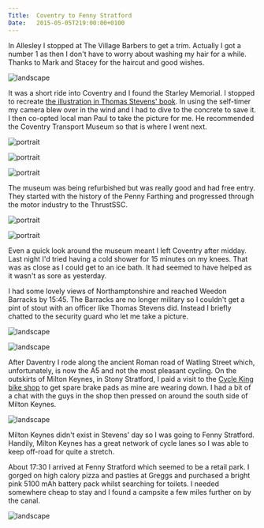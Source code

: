 ```yaml
---
Title:	Coventry to Fenny Stratford
Date:	2015-05-05T219:00:00+0100
---
```


In Allesley I stopped at The Village Barbers to get a trim. Actually I got a number 1 as then I don't have to worry about washing my hair for a while. Thanks to Mark and Stacey for the haircut and good wishes.

![landscape](https://farm1.staticflickr.com/319/18830149743_f5271a1dd9_z_d.jpg "Mark and Stacey")

It was a short ride into Coventry and I found the Starley Memorial. I stopped to recreate [the illustration in Thomas Stevens' book](http://www.flickr.com/photos/britishlibrary/11189636485/). In using the self-timer my camera blew over in the wind and I had to dive to the concrete to save it. I then co-opted local man Paul to take the picture for me. He recommended the Coventry Transport Museum so that is where I went next.

![portrait](https://farm1.staticflickr.com/454/19263220978_0cfc673039_z_d.jpg "The Starley Memorial")

![portrait](http://www.strudel.org.uk/blog/stevens/images/1885_starley_memorial.png "The Starley Memorial illustration courtesy of the British Library")

![portrait](https://farm8.staticflickr.com/7709/17191216120_2094b1afaa.jpg "Local Paul")

The museum was being refurbished but was really good and had free entry. They started with the history of the Penny Farthing and progressed through the motor industry to the ThrustSSC.

![portrait](https://farm9.staticflickr.com/8723/17171339007_8389a1c133.jpg "Penny Farthings")

![portrait](https://farm8.staticflickr.com/7747/17219228630_bcfd93dc43.jpg "ThrustSSC")

Even a quick look around the museum meant I left Coventry after midday. Last night I'd tried having a cold shower for 15 minutes on my knees. That was as close as I could get to an ice bath. It had seemed to have helped as it wasn't as sore as yesterday.

I had some lovely views of Northamptonshire and reached Weedon Barracks by 15:45. The Barracks are no longer military so I couldn't get a pint of stout with an officer like Thomas Stevens did. Instead I briefly chatted to the security guard who let me take a picture.

![landscape](https://farm8.staticflickr.com/7698/16761745803_54563e0f70.jpg "Northamptonshire")

![landscape](https://farm8.staticflickr.com/7747/17356128156_f003b3f3c2.jpg "Weedon Barracks")

After Daventry I rode along the ancient Roman road of Watling Street which, unfortunately, is now the A5 and not the most pleasant cycling. On the outskirts of Milton Keynes, in Stony Stratford, I paid a visit to the [Cycle King bike shop](http://www.cycleking.co.uk/storemap.php?shopId=22) to get spare brake pads as mine are wearing down. I had a bit of a chat with the guys in the shop then pressed on around the south side of Milton Keynes. 

![landscape](https://farm1.staticflickr.com/360/19444524622_890e8fa0ec_z_d.jpg "Cycle Kings")

Milton Keynes didn't exist in Stevens' day so I was going to Fenny Stratford. Handily, Milton Keynes has a great network of cycle lanes so I was able to keep off-road for quite a stretch.

About 17:30 I arrived at Fenny Stratford which seemed to be a retail park. I gorged on high calory pizza and pasties at Greggs and purchased a bright pink 5100 mAh battery pack whilst searching for toilets. I needed somewhere cheap to stay and I found a campsite a few miles further on by the canal.

![landscape](https://farm4.staticflickr.com/3726/19263271448_a4c67f9c14_z_d.jpg "Campsite")